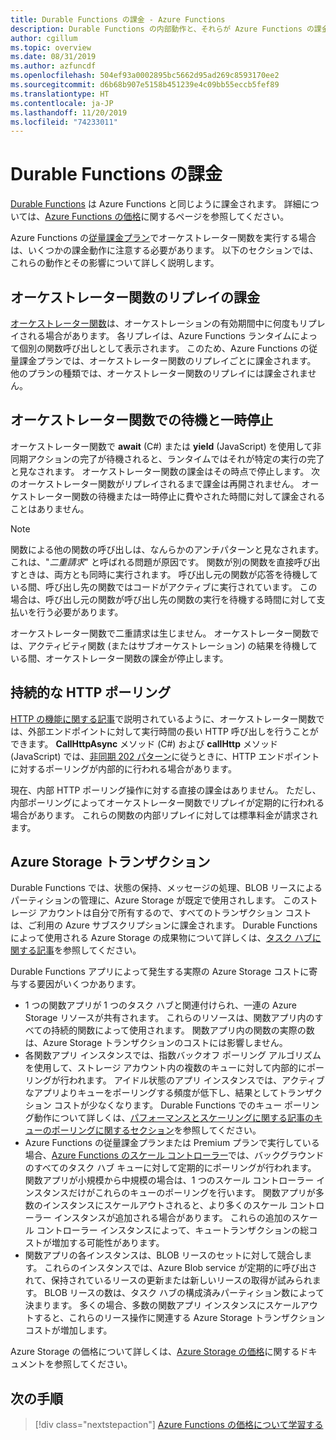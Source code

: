 ```yaml
---
title: Durable Functions の課金 - Azure Functions
description: Durable Functions の内部動作と、それらが Azure Functions の課金に与える影響について説明します。
author: cgillum
ms.topic: overview
ms.date: 08/31/2019
ms.author: azfuncdf
ms.openlocfilehash: 504ef93a0002895bc5662d95ad269c8593170ee2
ms.sourcegitcommit: d6b68b907e5158b451239e4c09bb55eccb5fef89
ms.translationtype: HT
ms.contentlocale: ja-JP
ms.lasthandoff: 11/20/2019
ms.locfileid: "74233011"
---
```

# <a name="durable-functions-billing"></a>Durable Functions の課金

[Durable Functions](durable-functions-overview.md) は Azure Functions と同じように課金されます。 詳細については、[Azure Functions の価格](https://azure.microsoft.com/pricing/details/functions/)に関するページを参照してください。

Azure Functions の[従量課金プラン](../functions-scale.md#consumption-plan)でオーケストレーター関数を実行する場合は、いくつかの課金動作に注意する必要があります。 以下のセクションでは、これらの動作とその影響について詳しく説明します。

## <a name="orchestrator-function-replay-billing"></a>オーケストレーター関数のリプレイの課金

[オーケストレーター関数](durable-functions-orchestrations.md)は、オーケストレーションの有効期間中に何度もリプレイされる場合があります。 各リプレイは、Azure Functions ランタイムによって個別の関数呼び出しとして表示されます。 このため、Azure Functions の従量課金プランでは、オーケストレーター関数のリプレイごとに課金されます。 他のプランの種類では、オーケストレーター関数のリプレイには課金されません。

## <a name="awaiting-and-yielding-in-orchestrator-functions"></a>オーケストレーター関数での待機と一時停止

オーケストレーター関数で **await** (C#) または **yield** (JavaScript) を使用して非同期アクションの完了が待機されると、ランタイムではそれが特定の実行の完了と見なされます。 オーケストレーター関数の課金はその時点で停止します。 次のオーケストレーター関数がリプレイされるまで課金は再開されません。 オーケストレーター関数の待機または一時停止に費やされた時間に対して課金されることはありません。

> [!NOTE]
> 関数による他の関数の呼び出しは、なんらかのアンチパターンと見なされます。 これは、"_二重請求_" と呼ばれる問題が原因です。 関数が別の関数を直接呼び出すときは、両方とも同時に実行されます。 呼び出し元の関数が応答を待機している間、呼び出し先の関数ではコードがアクティブに実行されています。 この場合は、呼び出し元の関数が呼び出し先の関数の実行を待機する時間に対して支払いを行う必要があります。
>
> オーケストレーター関数で二重請求は生じません。 オーケストレーター関数では、アクティビティ関数 (またはサブオーケストレーション) の結果を待機している間、オーケストレーター関数の課金が停止します。

## <a name="durable-http-polling"></a>持続的な HTTP ポーリング

[HTTP の機能に関する記事](durable-functions-http-features.md)で説明されているように、オーケストレーター関数では、外部エンドポイントに対して実行時間の長い HTTP 呼び出しを行うことができます。 **CallHttpAsync** メソッド (C#) および **callHttp** メソッド (JavaScript) では、[非同期 202 パターン](durable-functions-http-features.md#http-202-handling)に従うときに、HTTP エンドポイントに対するポーリングが内部的に行われる場合があります。

現在、内部 HTTP ポーリング操作に対する直接の課金はありません。 ただし、内部ポーリングによってオーケストレーター関数でリプレイが定期的に行われる場合があります。 これらの関数の内部リプレイに対しては標準料金が請求されます。

## <a name="azure-storage-transactions"></a>Azure Storage トランザクション

Durable Functions では、状態の保持、メッセージの処理、BLOB リースによるパーティションの管理に、Azure Storage が既定で使用されします。 このストレージ アカウントは自分で所有するので、すべてのトランザクション コストは、ご利用の Azure サブスクリプションに課金されます。 Durable Functions によって使用される Azure Storage の成果物について詳しくは、[タスク ハブに関する記事](durable-functions-task-hubs.md)を参照してください。

Durable Functions アプリによって発生する実際の Azure Storage コストに寄与する要因がいくつかあります。

* 1 つの関数アプリが 1 つのタスク ハブと関連付けられ、一連の Azure Storage リソースが共有されます。 これらのリソースは、関数アプリ内のすべての持続的関数によって使用されます。 関数アプリ内の関数の実際の数は、Azure Storage トランザクションのコストには影響しません。
* 各関数アプリ インスタンスでは、指数バックオフ ポーリング アルゴリズムを使用して、ストレージ アカウント内の複数のキューに対して内部的にポーリングが行われます。 アイドル状態のアプリ インスタンスでは、アクティブなアプリよりキューをポーリングする頻度が低下し、結果としてトランザクション コストが少なくなります。 Durable Functions でのキュー ポーリング動作について詳しくは、[パフォーマンスとスケーリングに関する記事のキューのポーリングに関するセクション](durable-functions-perf-and-scale.md#queue-polling)を参照してください。
* Azure Functions の従量課金プランまたは Premium プランで実行している場合、[Azure Functions のスケール コントローラー](../functions-scale.md#how-the-consumption-and-premium-plans-work)では、バックグラウンドのすべてのタスク ハブ キューに対して定期的にポーリングが行われます。 関数アプリが小規模から中規模の場合は、1 つのスケール コントローラー インスタンスだけがこれらのキューのポーリングを行います。 関数アプリが多数のインスタンスにスケールアウトされると、より多くのスケール コントローラー インスタンスが追加される場合があります。 これらの追加のスケール コントローラー インスタンスによって、キュートランザクションの総コストが増加する可能性があります。
* 関数アプリの各インスタンスは、BLOB リースのセットに対して競合します。 これらのインスタンスでは、Azure Blob service が定期的に呼び出されて、保持されているリースの更新または新しいリースの取得が試みられます。 BLOB リースの数は、タスク ハブの構成済みパーティション数によって決まります。 多くの場合、多数の関数アプリ インスタンスにスケールアウトすると、これらのリース操作に関連する Azure Storage トランザクション コストが増加します。

Azure Storage の価格について詳しくは、[Azure Storage の価格](https://azure.microsoft.com/pricing/details/storage/)に関するドキュメントを参照してください。 

## <a name="next-steps"></a>次の手順

> [!div class="nextstepaction"]
> [Azure Functions の価格について学習する](https://azure.microsoft.com/pricing/details/functions/)
